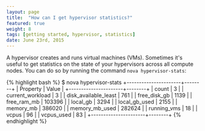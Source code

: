 ```yaml
---
layout: page
title:  "How can I get hypervisor statistics?"
featured: true
weight: 8
tags: [getting started, hypervisor, statistics]
date: June 23rd, 2015
---
```


A hypervisor creates and runs virtual machines (VMs).  Sometimes it's useful to get statistics on the state of your hypervisors across all compute nodes.  You can do so by running the command `nova hypervisor-stats`:

{% highlight bash %}
$ nova hypervisor-stats
+----------------------+--------+
| Property             | Value  |
+----------------------+--------+
| count                | 3      |
| current_workload     | 3      |
| disk_available_least | 761    |
| free_disk_gb         | 1139   |
| free_ram_mb          | 103396 |
| local_gb             | 3294   |
| local_gb_used        | 2155   |
| memory_mb            | 386020 |
| memory_mb_used       | 282624 |
| running_vms          | 18     |
| vcpus                | 96     |
| vcpus_used           | 83     |
+----------------------+--------+
{% endhighlight %}
